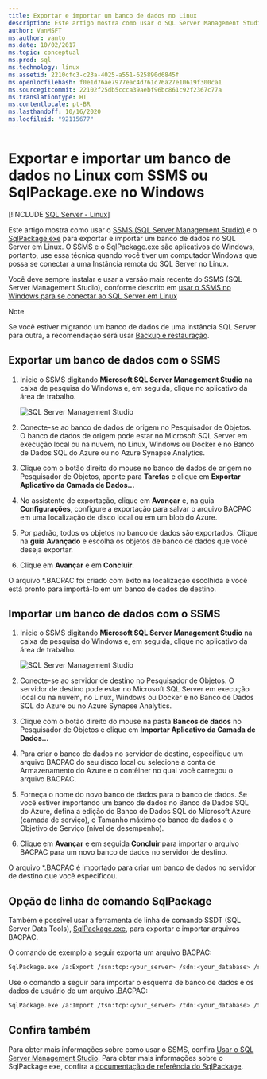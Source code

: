```yaml
---
title: Exportar e importar um banco de dados no Linux
description: Este artigo mostra como usar o SQL Server Management Studio e o SqlPackage.exe para exportar e importar um banco de dados no SQL Server em Linux.
author: VanMSFT
ms.author: vanto
ms.date: 10/02/2017
ms.topic: conceptual
ms.prod: sql
ms.technology: linux
ms.assetid: 2210cfc3-c23a-4025-a551-625890d6845f
ms.openlocfilehash: f0e1d76ae7977eac4d761c76a27e10619f300ca1
ms.sourcegitcommit: 22102f25db5ccca39aebf96bc861c92f2367c77a
ms.translationtype: HT
ms.contentlocale: pt-BR
ms.lasthandoff: 10/16/2020
ms.locfileid: "92115677"
---
```

# <a name="export-and-import-a-database-on-linux-with-ssms-or-sqlpackageexe-on-windows"></a>Exportar e importar um banco de dados no Linux com SSMS ou SqlPackage.exe no Windows

[!INCLUDE [SQL Server - Linux](../includes/applies-to-version/sql-linux.md)]

Este artigo mostra como usar o [SSMS (SQL Server Management Studio)](../ssms/download-sql-server-management-studio-ssms.md) e o [SqlPackage.exe](../tools/sqlpackage.md) para exportar e importar um banco de dados no SQL Server em Linux. O SSMS e o SqlPackage.exe são aplicativos do Windows, portanto, use essa técnica quando você tiver um computador Windows que possa se conectar a uma Instância remota do SQL Server no Linux.

Você deve sempre instalar e usar a versão mais recente do SSMS (SQL Server Management Studio), conforme descrito em [usar o SSMS no Windows para se conectar ao SQL Server em Linux](sql-server-linux-manage-ssms.md)

> [!NOTE]
> Se você estiver migrando um banco de dados de uma instância SQL Server para outra, a recomendação será usar [Backup e restauração](sql-server-linux-migrate-restore-database.md).

## <a name="export-a-database-with-ssms"></a>Exportar um banco de dados com o SSMS

1. Inicie o SSMS digitando **Microsoft SQL Server Management Studio** na caixa de pesquisa do Windows e, em seguida, clique no aplicativo da área de trabalho.

    ![SQL Server Management Studio](./media/sql-server-linux-manage-ssms/ssms.png) 

2. Conecte-se ao banco de dados de origem no Pesquisador de Objetos. O banco de dados de origem pode estar no Microsoft SQL Server em execução local ou na nuvem, no Linux, Windows ou Docker e no Banco de Dados SQL do Azure ou no Azure Synapse Analytics.

3. Clique com o botão direito do mouse no banco de dados de origem no Pesquisador de Objetos, aponte para **Tarefas** e clique em **Exportar Aplicativo da Camada de Dados...**

4. No assistente de exportação, clique em **Avançar** e, na guia **Configurações**, configure a exportação para salvar o arquivo BACPAC em uma localização de disco local ou em um blob do Azure.

5. Por padrão, todos os objetos no banco de dados são exportados. Clique na **guia Avançado** e escolha os objetos de banco de dados que você deseja exportar.

6. Clique em **Avançar** e em **Concluir**.

O arquivo *.BACPAC foi criado com êxito na localização escolhida e você está pronto para importá-lo em um banco de dados de destino.

## <a name="import-a-database-with-ssms"></a>Importar um banco de dados com o SSMS

1. Inicie o SSMS digitando **Microsoft SQL Server Management Studio** na caixa de pesquisa do Windows e, em seguida, clique no aplicativo da área de trabalho.

    ![SQL Server Management Studio](./media/sql-server-linux-manage-ssms/ssms.png) 

2. Conecte-se ao servidor de destino no Pesquisador de Objetos. O servidor de destino pode estar no Microsoft SQL Server em execução local ou na nuvem, no Linux, Windows ou Docker e no Banco de Dados SQL do Azure ou no Azure Synapse Analytics.

3. Clique com o botão direito do mouse na pasta **Bancos de dados** no Pesquisador de Objetos e clique em **Importar Aplicativo da Camada de Dados...**

4. Para criar o banco de dados no servidor de destino, especifique um arquivo BACPAC do seu disco local ou selecione a conta de Armazenamento do Azure e o contêiner no qual você carregou o arquivo BACPAC.

5. Forneça o nome do novo banco de dados para o banco de dados. Se você estiver importando um banco de dados no Banco de Dados SQL do Azure, defina a edição do Banco de Dados SQL do Microsoft Azure (camada de serviço), o Tamanho máximo do banco de dados e o Objetivo de Serviço (nível de desempenho).

6. Clique em **Avançar** e em seguida **Concluir** para importar o arquivo BACPAC para um novo banco de dados no servidor de destino.

O arquivo *.BACPAC é importado para criar um banco de dados no servidor de destino que você especificou.

## <a name="sqlpackage-command-line-option"></a><a id="sqlpackage"></a> Opção de linha de comando SqlPackage

Também é possível usar a ferramenta de linha de comando SSDT (SQL Server Data Tools), [SqlPackage.exe](../tools/sqlpackage.md), para exportar e importar arquivos BACPAC.

O comando de exemplo a seguir exporta um arquivo BACPAC:

```bash
SqlPackage.exe /a:Export /ssn:tcp:<your_server> /sdn:<your_database> /su:<username> /sp:<password> /tf:<path_to_bacpac>
```

Use o comando a seguir para importar o esquema de banco de dados e os dados de usuário de um arquivo .BACPAC:

```bash
SqlPackage.exe /a:Import /tsn:tcp:<your_server> /tdn:<your_database> /tu:<username> /tp:<password> /sf:<path_to_bacpac>

```

## <a name="see-also"></a>Confira também
Para obter mais informações sobre como usar o SSMS, confira [Usar o SQL Server Management Studio](../ssms/sql-server-management-studio-ssms.md). Para obter mais informações sobre o SqlPackage.exe, confira a [documentação de referência do SqlPackage](../tools/sqlpackage.md).